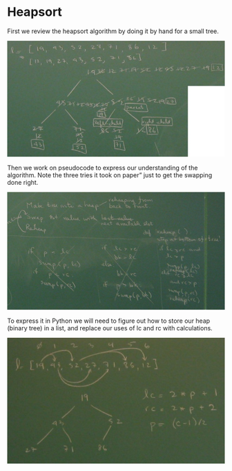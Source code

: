 # Heapsort

First we review the heapsort algorithm by doing it by hand for a small
tree.

![](2008-02-18-1.jpg)

Then we work on pseudocode to express our understanding of the
algorithm. Note the three tries it took on paper” just to get the
swapping done right.

![](2008-02-18-2.jpg)

To express it in Python we will need to figure out how to store our heap
(binary tree) in a list, and replace our uses of lc and rc with
calculations.

![](2008-02-18-3.jpg)
